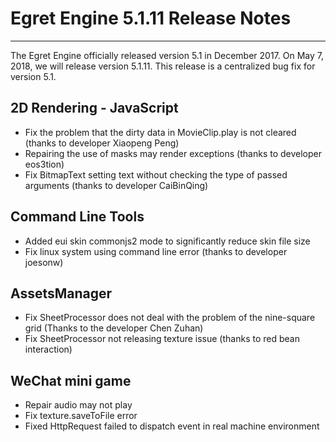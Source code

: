 # Egret Engine 5.1.11 Release Notes


---


The Egret Engine officially released version 5.1 in December 2017. On May 7, 2018, we will release version 5.1.11. This release is a centralized bug fix for version 5.1.



## 2D Rendering - JavaScript

* Fix the problem that the dirty data in MovieClip.play is not cleared (thanks to developer Xiaopeng Peng)
* Repairing the use of masks may render exceptions (thanks to developer eos3tion)
* Fix BitmapText setting text without checking the type of passed arguments (thanks to developer CaiBinQing)

## Command Line Tools
* Added eui skin commonjs2 mode to significantly reduce skin file size
* Fix linux system using command line error (thanks to developer joesonw)

## AssetsManager
* Fix SheetProcessor does not deal with the problem of the nine-square grid (Thanks to the developer Chen Zuhan)
* Fix SheetProcessor not releasing texture issue (thanks to red bean interaction)

## WeChat mini game
* Repair audio may not play
* Fix texture.saveToFile error
* Fixed HttpRequest failed to dispatch event in real machine environment